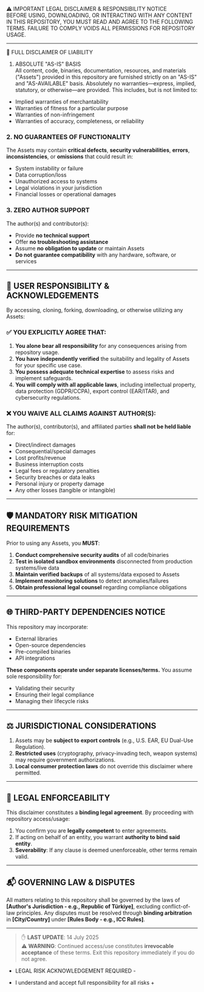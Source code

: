 ⚠️ IMPORTANT LEGAL DISCLAIMER & RESPONSIBILITY NOTICE  
BEFORE USING, DOWNLOADING, OR INTERACTING WITH ANY CONTENT IN THIS REPOSITORY, YOU MUST READ AND AGREE TO THE FOLLOWING TERMS. FAILURE TO COMPLY VOIDS ALL PERMISSIONS FOR REPOSITORY USAGE.

---

📜 FULL DISCLAIMER OF LIABILITY  
1. ABSOLUTE "AS-IS" BASIS  
All content, code, binaries, documentation, resources, and materials ("Assets") provided in this repository are furnished strictly on an "AS-IS" and "AS-AVAILABLE" basis. Absolutely no warranties—express, implied, statutory, or otherwise—are provided. This includes, but is not limited to:  
- Implied warranties of merchantability 
- Warranties of fitness for a particular purpose  
- Warranties of non-infringement  
- Warranties of accuracy, completeness, or reliability  

### 2. NO GUARANTEES OF FUNCTIONALITY  
The Assets may contain **critical defects**, **security vulnerabilities**, **errors**, **inconsistencies**, or **omissions** that could result in:  
- System instability or failure  
- Data corruption/loss  
- Unauthorized access to systems  
- Legal violations in your jurisdiction  
- Financial losses or operational damages  

### 3. ZERO AUTHOR SUPPORT  
The author(s) and contributor(s):  
- Provide **no technical support**  
- Offer **no troubleshooting assistance**  
- Assume **no obligation to update** or maintain Assets  
- **Do not guarantee compatibility** with any hardware, software, or services  

---

## 🔐 USER RESPONSIBILITY & ACKNOWLEDGEMENTS  
By accessing, cloning, forking, downloading, or otherwise utilizing any Assets:  

### ✅ YOU EXPLICITLY AGREE THAT:  
1. **You alone bear all responsibility** for any consequences arising from repository usage.  
2. **You have independently verified** the suitability and legality of Assets for your specific use case.  
3. **You possess adequate technical expertise** to assess risks and implement safeguards.  
4. **You will comply with all applicable laws**, including intellectual property, data protection (GDPR/CCPA), export control (EAR/ITAR), and cybersecurity regulations.  

### ❌ YOU WAIVE ALL CLAIMS AGAINST AUTHOR(S):  
The author(s), contributor(s), and affiliated parties **shall not be held liable** for:  
- Direct/indirect damages  
- Consequential/special damages  
- Lost profits/revenue  
- Business interruption costs  
- Legal fees or regulatory penalties  
- Security breaches or data leaks  
- Personal injury or property damage  
- Any other losses (tangible or intangible)  

---

## 🛡️ MANDATORY RISK MITIGATION REQUIREMENTS  
Prior to using any Assets, you **MUST**:  
1. **Conduct comprehensive security audits** of all code/binaries  
2. **Test in isolated sandbox environments** disconnected from production systems/live data  
3. **Maintain verified backups** of all systems/data exposed to Assets  
4. **Implement monitoring solutions** to detect anomalies/failures  
5. **Obtain professional legal counsel** regarding compliance obligations  

---

## 🌐 THIRD-PARTY DEPENDENCIES NOTICE  
This repository may incorporate:  
- External libraries  
- Open-source dependencies  
- Pre-compiled binaries  
- API integrations  

**These components operate under separate licenses/terms.** You assume sole responsibility for:  
- Validating their security  
- Ensuring their legal compliance  
- Managing their lifecycle risks  

---

## ⚖️ JURISDICTIONAL CONSIDERATIONS  
1. Assets may be **subject to export controls** (e.g., U.S. EAR, EU Dual-Use Regulation).  
2. **Restricted uses** (cryptography, privacy-invading tech, weapon systems) may require government authorizations.  
3. **Local consumer protection laws** do not override this disclaimer where permitted.  

---

## 📝 LEGAL ENFORCEABILITY  
This disclaimer constitutes a **binding legal agreement**. By proceeding with repository access/usage:  
1. You confirm you are **legally competent** to enter agreements.  
2. If acting on behalf of an entity, you warrant **authority to bind said entity**.  
3. **Severability**: If any clause is deemed unenforceable, other terms remain valid.  

---

## 📬 GOVERNING LAW & DISPUTES  
All matters relating to this repository shall be governed by the laws of **[Author's Jurisdiction - e.g., Republic of Türkiye]**, excluding conflict-of-law principles. Any disputes must be resolved through **binding arbitration** in **[City/Country]** under **[Rules Body - e.g., ICC Rules]**.

---

> ✋ **LAST UPDATE**: 14 July 2025  
> ⚠️ **WARNING**: Continued access/use constitutes **irrevocable acceptance** of these terms. Exit this repository immediately if you do not agree.  
- LEGAL RISK ACKNOWLEDGEMENT REQUIRED -
+ I understand and accept full responsibility for all risks +